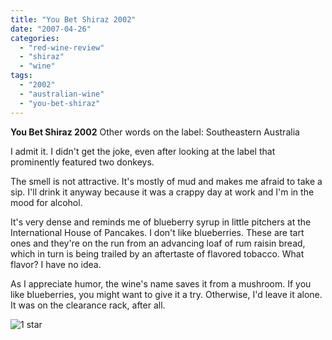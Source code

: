 ```yaml
---
title: "You Bet Shiraz 2002"
date: "2007-04-26"
categories:
  - "red-wine-review"
  - "shiraz"
  - "wine"
tags:
  - "2002"
  - "australian-wine"
  - "you-bet-shiraz"
---
```


**You Bet Shiraz 2002** Other words on the label: Southeastern Australia

I admit it. I didn't get the joke, even after looking at the label that prominently featured two donkeys.

The smell is not attractive. It's mostly of mud and makes me afraid to take a sip. I'll drink it anyway because it was a crappy day at work and I'm in the mood for alcohol.

It's very dense and reminds me of blueberry syrup in little pitchers at the International House of Pancakes. I don't like blueberries. These are tart ones and they're on the run from an advancing loaf of rum raisin bread, which in turn is being trailed by an aftertaste of flavored tobacco. What flavor? I have no idea.

As I appreciate humor, the wine's name saves it from a mushroom. If you like blueberries, you might want to give it a try. Otherwise, I'd leave it alone. It was on the clearance rack, after all.

![1 star](http://s3.amazonaws.com/thegourmez-wpmedia/2009/04/rating_olive1.gif "rating_olive1")
